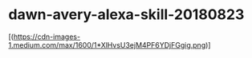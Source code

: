 # dawn-avery-alexa-skill-20180823

[(https://cdn-images-1.medium.com/max/1600/1*XlHvsU3ejM4PF6YDjFGgig.png)]

